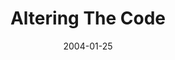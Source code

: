 ---
layout: message
category: message
series: "The DNA Of Change"
title: "Altering The Code"
date: 2004-01-25
message_id: 187
---